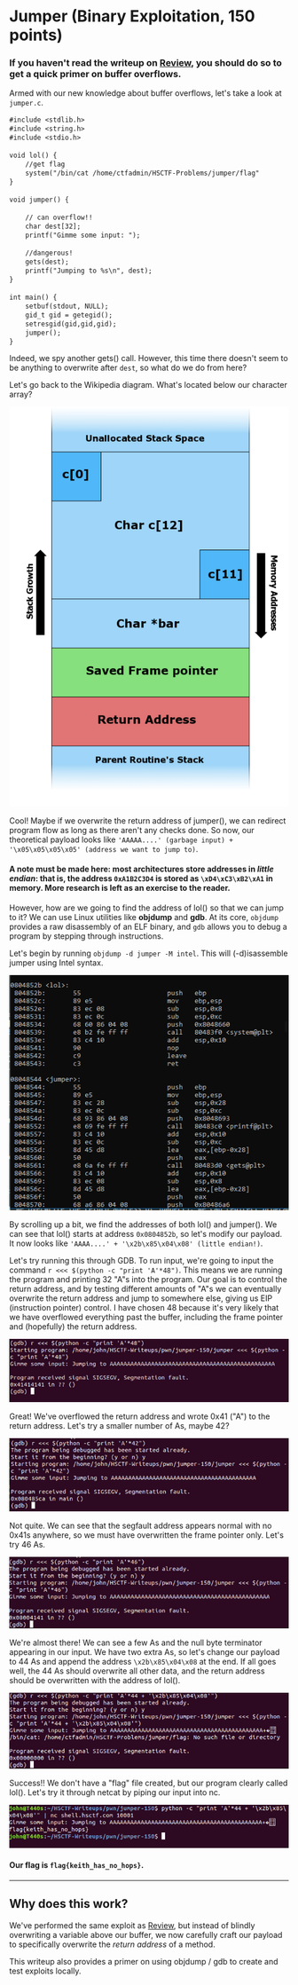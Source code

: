 # Jumper (Binary Exploitation, 150 points)

### If you haven't read the writeup on [Review](../review-100/README.md), you should do so to get a quick primer on buffer overflows.

Armed with our new knowledge about buffer overflows, let's take a look at `jumper.c`. 

```
#include <stdlib.h>
#include <string.h>
#include <stdio.h>

void lol() {
	//get flag
	system("/bin/cat /home/ctfadmin/HSCTF-Problems/jumper/flag" 
}						  										

void jumper() {	

	// can overflow!!
	char dest[32];
	printf("Gimme some input: ");

	//dangerous!
	gets(dest);
	printf("Jumping to %s\n", dest);
}

int main() {
	setbuf(stdout, NULL);
	gid_t gid = getegid();
	setresgid(gid,gid,gid);
	jumper();
}
```
Indeed, we spy another gets() call. However, this time there doesn't seem to be anything to overwrite after `dest`, so what do we do from here?

Let's go back to the Wikipedia diagram. What's located below our character array?

![images/over1.png](images/over1.png)

Cool! Maybe if we overwrite the return address of jumper(), we can redirect program flow as long as there aren't any checks done. So now, our theoretical payload looks like `'AAAAA....' (garbage input) + '\x05\x05\x05\x05' (address we want to jump to)`. 

#### A note must be made here: most architectures store addresses in *little endian*: that is, the address `0xA1B2C3D4` is stored as `\xD4\xC3\xB2\xA1` in memory. More research is left as an exercise to the reader.

However, how are we going to find the address of lol() so that we can jump to it? We can use Linux utilities like **objdump** and **gdb**. At its core, `objdump` provides a raw disassembly of an ELF binary, and `gdb` allows you to debug a program by stepping through instructions. 

Let's begin by running `objdump -d jumper -M intel`. This will (-d)isassemble jumper using Intel syntax.

![images/obj.png](images/obj.png)

By scrolling up a bit, we find the addresses of both lol() and jumper(). We can see that lol() starts at address `0x0804852b`, so let's modify our payload. It now looks like `'AAAA....' + '\x2b\x85\x04\x08' (little endian!)`.

Let's try running this through GDB. To run input, we're going to input the command `r <<< $(python -c "print 'A'*48")`. This means we are running the program and printing 32 "A"s into the program. Our goal is to control the return address, and by testing different amounts of "A"s we can eventually overwrite the return address and jump to somewhere else, giving us EIP (instruction pointer) control. I have chosen 48 because it's very likely that we have overflowed everything past the buffer, including the frame pointer and (hopefully) the return address.

![images/gdb1.png](images/gdb1.png)

Great! We've overflowed the return address and wrote 0x41 ("A") to the return address. Let's try a smaller number of As, maybe 42?

![images/gdb2.png](images/gdb2.png)

Not quite. We can see that the segfault address appears normal with no 0x41s anywhere, so we must have overwritten the frame pointer only. Let's try 46 As.

![images/gdb3.png](images/gdb3.png)

We're almost there! We can see a few As and the null byte terminator appearing in our input. We have two extra As, so let's change our payload to 44 As and append the address `\x2b\x85\x04\x08` at the end. If all goes well, the 44 As should overwrite all other data, and the return address should be overwritten with the address of lol().

![images/gdb4.png](images/gdb4.png)

Success!! We don't have a "flag" file created, but our program clearly called lol(). Let's try it through netcat by piping our input into nc.

![images/sol.png](images/sol.png)

#### Our flag is `flag{keith_has_no_hops}`.

-----

## Why does this work?

We've performed the same exploit as [Review](../review-100/README.md), but instead of blindly overwriting a variable above our buffer, we now carefully craft our payload to specifically overwrite the *return address* of a method. 

This writeup also provides a primer on using objdump / gdb to create and test exploits locally.
